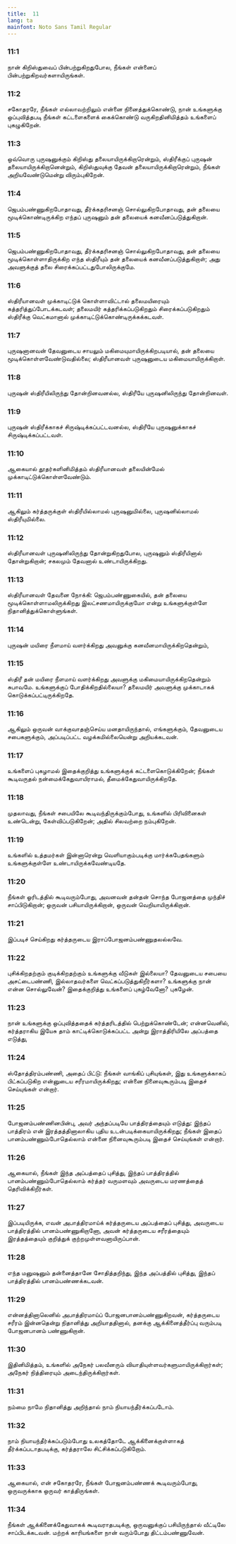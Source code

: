 ```yaml
---
title:  11
lang: ta
mainfont: Noto Sans Tamil Regular
---
```


###  11:1

நான் கிறிஸ்துவைப் பின்பற்றுகிறதுபோல, நீங்கள் என்னைப் பின்பற்றுகிறவர்களாயிருங்கள்.

###  11:2

சகோதரரே, நீங்கள் எல்லாவற்றிலும் என்னை நினைத்துக்கொண்டு, நான் உங்களுக்கு ஒப்புவித்தபடி நீங்கள் கட்டளைகளைக் கைக்கொண்டு வருகிறதினிமித்தம் உங்களைப் புகழுகிறேன்.

###  11:3

ஒவ்வொரு புருஷனுக்கும் கிறிஸ்து தலையாயிருக்கிறாரென்றும், ஸ்திரீக்குப் புருஷன் தலையாயிருக்கிறானென்றும், கிறிஸ்துவுக்கு தேவன் தலையாயிருக்கிறாரென்றும், நீங்கள் அறியவேண்டுமென்று விரும்புகிறேன்.

###  11:4

ஜெபம்பண்ணுகிறபோதாவது, தீர்க்கதரிசனஞ் சொல்லுகிறபோதாவது, தன் தலையை மூடிக்கொண்டிருக்கிற எந்தப் புருஷனும் தன் தலையைக் கனவீனப்படுத்துகிறான்.

###  11:5

ஜெபம்பண்ணுகிறபோதாவது, தீர்க்கதரிசனஞ் சொல்லுகிறபோதாவது, தன் தலையை மூடிக்கொள்ளாதிருக்கிற எந்த ஸ்திரீயும் தன் தலையைக் கனவீனப்படுத்துகிறாள்; அது அவளுக்குத் தலை சிரைக்கப்பட்டதுபோலிருக்குமே.

###  11:6

ஸ்திரீயானவள் முக்காடிட்டுக் கொள்ளாவிட்டால் தலைமயிரையும் கத்தரித்துப்போடக்கடவள்; தலைமயிர் கத்தரிக்கப்படுகிறதும் சிரைக்கப்படுகிறதும் ஸ்திரீக்கு வெட்கமானால் முக்காடிட்டுக்கொண்டிருக்கக்கடவள்.

###  11:7

புருஷனானவன் தேவனுடைய சாயலும் மகிமையுமாயிருக்கிறபடியால், தன் தலையை மூடிக்கொள்ளவேண்டுவதில்லை; ஸ்திரீயானவள் புருஷனுடைய மகிமையாயிருக்கிறாள்.

###  11:8

புருஷன் ஸ்திரீயிலிருந்து தோன்றினவனல்ல, ஸ்திரீயே புருஷனிலிருந்து தோன்றினவள்.

###  11:9

புருஷன் ஸ்திரீக்காகச் சிருஷ்டிக்கப்பட்டவனல்ல, ஸ்திரீயே புருஷனுக்காகச் சிருஷ்டிக்கப்பட்டவள்.

###  11:10

ஆகையால் தூதர்களினிமித்தம் ஸ்திரீயானவள் தலையின்மேல் முக்காடிட்டுக்கொள்ளவேண்டும்.

###  11:11

ஆகிலும் கர்த்தருக்குள் ஸ்திரீயில்லாமல் புருஷனுமில்லை, புருஷனில்லாமல் ஸ்திரீயுமில்லை.

###  11:12

ஸ்திரீயானவள் புருஷனிலிருந்து தோன்றுகிறதுபோல, புருஷனும் ஸ்திரீயினால் தோன்றுகிறான்; சகலமும் தேவனால் உண்டாயிருக்கிறது.

###  11:13

ஸ்திரீயானவள் தேவனை நோக்கி: ஜெபம்பண்ணுகையில், தன் தலையை மூடிக்கொள்ளாமலிருக்கிறது இலட்சணமாயிருக்குமோ என்று உங்களுக்குள்ளே நிதானித்துக்கொள்ளுங்கள்.

###  11:14

புருஷன் மயிரை நீளமாய் வளர்க்கிறது அவனுக்கு கனவீனமாயிருக்கிறதென்றும்,

###  11:15

ஸ்திரீ தன் மயிரை நீளமாய் வளர்க்கிறது அவளுக்கு மகிமையாயிருக்கிறதென்றும் சுபாவமே. உங்களுக்குப் போதிக்கிறதில்லையா? தலைமயிர் அவளுக்கு முக்காடாகக் கொடுக்கப்பட்டிருக்கிறதே.

###  11:16

ஆகிலும் ஒருவன் வாக்குவாதஞ்செய்ய மனதாயிருந்தால், எங்களுக்கும், தேவனுடைய சபைகளுக்கும், அப்படிப்பட்ட வழக்கமில்லையென்று அறியக்கடவன்.

###  11:17

உங்களைப் புகழாமல் இதைக்குறித்து உங்களுக்குக் கட்டளைகொடுக்கிறேன்; நீங்கள் கூடிவருதல் நன்மைக்கேதுவாயிராமல், தீமைக்கேதுவாயிருக்கிறதே.

###  11:18

முதலாவது, நீங்கள் சபையிலே கூடிவந்திருக்கும்போது, உங்களில் பிரிவினைகள் உண்டென்று, கேள்விப்படுகிறேன்; அதில் சிலவற்றை நம்புகிறேன்.

###  11:19

உங்களில் உத்தமர்கள் இன்னாரென்று வெளியாகும்படிக்கு மார்க்கபேதங்களும் உங்களுக்குள்ளே உண்டாயிருக்கவேண்டியதே.

###  11:20

நீங்கள் ஓரிடத்தில் கூடிவரும்போது, அவனவன் தன்தன் சொந்த போஜனத்தை முந்திச் சாப்பிடுகிறான்; ஒருவன் பசியாயிருக்கிறான், ஒருவன் வெறியாயிருக்கிறான்.

###  11:21

இப்படிச் செய்கிறது கர்த்தருடைய இராப்போஜனம்பண்ணுதலல்லவே.

###  11:22

புசிக்கிறதற்கும் குடிக்கிறதற்கும் உங்களுக்கு வீடுகள் இல்லையா? தேவனுடைய சபையை அசட்டைபண்ணி, இல்லாதவர்களை வெட்கப்படுத்துகிறீர்களா? உங்களுக்கு நான் என்ன சொல்லுவேன்? இதைக்குறித்து உங்களைப் புகழ்வேனோ? புகழேன்.

###  11:23

நான் உங்களுக்கு ஒப்புவித்ததைக் கர்த்தரிடத்தில் பெற்றுக்கொண்டேன்; என்னவெனில், கர்த்தராகிய இயேசு தாம் காட்டிக்கொடுக்கப்பட்ட அன்று இராத்திரியிலே அப்பத்தை எடுத்து,

###  11:24

ஸ்தோத்திரம்பண்ணி, அதைப் பிட்டு: நீங்கள் வாங்கிப் புசியுங்கள், இது உங்களுக்காகப் பிட்கப்படுகிற என்னுடைய சரீரமாயிருக்கிறது; என்னை நினைவுகூரும்படி இதைச் செய்யுங்கள் என்றார்.

###  11:25

போஜனம்பண்ணினபின்பு, அவர் அந்தப்படியே பாத்திரத்தையும் எடுத்து: இந்தப் பாத்திரம் என் இரத்தத்தினாலாகிய புதிய உடன்படிக்கையாயிருக்கிறது; நீங்கள் இதைப் பானம்பண்ணும்போதெல்லாம் என்னை நினைவுகூரும்படி இதைச் செய்யுங்கள் என்றார்.

###  11:26

ஆகையால், நீங்கள் இந்த அப்பத்தைப் புசித்து, இந்தப் பாத்திரத்தில் பானம்பண்ணும்போதெல்லாம் கர்த்தர் வருமளவும் அவருடைய மரணத்தைத் தெரிவிக்கிறீர்கள்.

###  11:27

இப்படியிருக்க, எவன் அபாத்திரமாய்க் கர்த்தருடைய அப்பத்தைப் புசித்து, அவருடைய பாத்திரத்தில் பானம்பண்ணுகிறானோ, அவன் கர்த்தருடைய சரீரத்தையும் இரத்தத்தையும் குறித்துக் குற்றமுள்ளவனாயிருப்பான்.

###  11:28

எந்த மனுஷனும் தன்னைத்தானே சோதித்தறிந்து, இந்த அப்பத்தில் புசித்து, இந்தப் பாத்திரத்தில் பானம்பண்ணக்கடவன்.

###  11:29

என்னத்தினாலெனில் அபாத்திரமாய்ப் போஜனபானம்பண்ணுகிறவன், கர்த்தருடைய சரீரம் இன்னதென்று நிதானித்து அறியாததினால், தனக்கு ஆக்கினைத்தீர்ப்பு வரும்படி போஜனபானம் பண்ணுகிறான்.

###  11:30

இதினிமித்தம், உங்களில் அநேகர் பலவீனரும் வியாதியுள்ளவர்களுமாயிருக்கிறார்கள்; அநேகர் நித்திரையும் அடைந்திருக்கிறார்கள்.

###  11:31

நம்மை நாமே நிதானித்து அறிந்தால் நாம் நியாயந்தீர்க்கப்படோம்.

###  11:32

நாம் நியாயந்தீர்க்கப்படும்போது உலகத்தோடே ஆக்கினைக்குள்ளாகத் தீர்க்கப்படாதபடிக்கு, கர்த்தராலே சிட்சிக்கப்படுகிறோம்.

###  11:33

ஆகையால், என் சகோதரரே, நீங்கள் போஜனம்பண்ணக் கூடிவரும்போது, ஒருவருக்காக ஒருவர் காத்திருங்கள்.

###  11:34

நீங்கள் ஆக்கினைக்கேதுவாகக் கூடிவராதபடிக்கு, ஒருவனுக்குப் பசியிருந்தால் வீட்டிலே சாப்பிடக்கடவன். மற்றக் காரியங்களை நான் வரும்போது திட்டம்பண்ணுவேன்.

